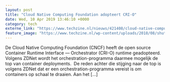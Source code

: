 ```yaml
---
layout: post
title: "Cloud Native Computing Foundation adopteert CRI-O"
date: Wed, 10 Apr 2019 13:46:10 +0000
category: tech
externe_link: "https://www.techzine.nl/nieuws/421408/cloud-native-computing-foundation-adopteert-cri-o.html"
feature_image: "https://www.techzine.nl/wp-content/uploads/2018/08/shutterstock_396739300.jpg"
---
```


De Cloud Native Computing Foundation (CNCF) heeft de open source Container Runtime Interface &#8212; Orchestrator (CRI-O) runtime geadopteerd. Volgens ZDNet wordt het orchestration-programma daarmee mogelijk de top van container deployments.  De reden achter die stijging naar de top is volgens ZDNet dat er een orchestration-programma vereist is om containers op schaal te draaien. Aan het [&#8230;]
